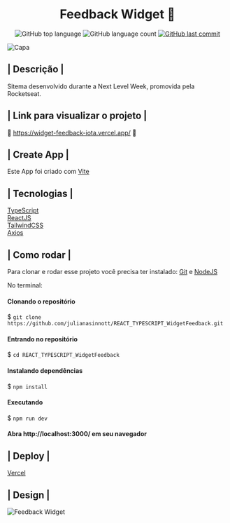 <h1 align='center'> Feedback Widget 💬 </h1>

<p align="center">
  <img alt="GitHub top language" src="https://img.shields.io/github/languages/top/julianasinnott/REACT_TYPESCRIPT_WidgetFeedback.svg?color=633BBC">

  <img alt="GitHub language count" src="https://img.shields.io/github/languages/count/julianasinnott/REACT_TYPESCRIPT_WidgetFeedback.svg?color=633BBC">
  
  <a href="https://github.com/julianasinnott/REACT_TYPESCRIPT_WidgetFeedback/commits/main">
    <img alt="GitHub last commit" src="https://img.shields.io/github/last-commit/julianasinnott/REACT_TYPESCRIPT_WidgetFeedback.svg?color=633BBC">
  </a>
</p>

![Capa](https://user-images.githubusercontent.com/100887684/173418358-f59f0c68-593a-4acc-93cc-b7933496d4d7.png)

## | Descrição |

Sitema desenvolvido durante a Next Level Week, promovida pela Rocketseat.

## | Link para visualizar o projeto |

🔗 https://widget-feedback-iota.vercel.app/ 🔗

## | Create App |

Este App foi criado com [Vite](https://vitejs.dev/) <br>

## | Tecnologias |

[TypeScript](https://www.typescriptlang.org/) <br>
[ReactJS](https://reactjs.org/) <br>
[TailwindCSS](https://tailwindcss.com/) <br>
[Axios](https://axios-http.com/) <br>

## | Como rodar |

Para clonar e rodar esse projeto você precisa ter instalado: [Git](https://git-scm.com/) e [NodeJS](https://nodejs.org/en/) 

No terminal:

#### Clonando o repositório
$ `git clone https://github.com/julianasinnott/REACT_TYPESCRIPT_WidgetFeedback.git`

#### Entrando no repositório
$ `cd REACT_TYPESCRIPT_WidgetFeedback`

#### Instalando dependências
$ `npm install`

#### Executando
$ `npm run dev`

#### Abra http://localhost:3000/ em seu navegador 

## | Deploy |

[Vercel](https://vercel.com/)

## | Design |

![Feedback Widget](https://user-images.githubusercontent.com/100887684/173417814-9ef88437-7008-433b-b3f3-02749699a1da.png)


